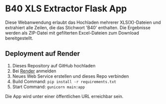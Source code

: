 
# B40 XLS Extractor Flask App

Diese Webanwendung erlaubt das Hochladen mehrerer XLS(X)-Dateien und extrahiert alle Zeilen, die das Stichwort 'B40' enthalten. Die Ergebnisse werden als ZIP-Datei mit gefilterten Excel-Dateien zum Download bereitgestellt.

## Deployment auf Render

1. Dieses Repository auf GitHub hochladen
2. Bei [Render](https://render.com) anmelden
3. Neues Web Service erstellen und dieses Repo verbinden
4. Build Command: `pip install -r requirements.txt`
5. Start Command: `gunicorn main:app`

Die App wird unter einer öffentlichen URL erreichbar sein.
